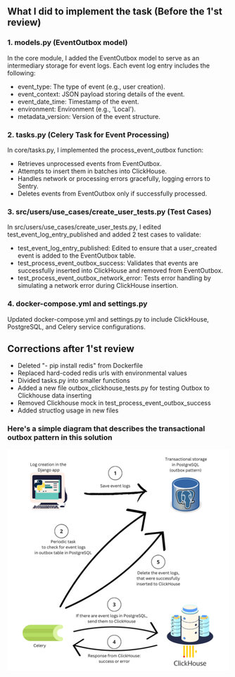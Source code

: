 
## What I did to implement the task (Before the 1'st review)

### 1. models.py (EventOutbox model)
In the core module, I added the EventOutbox model to serve as an intermediary storage for event logs. Each event log entry includes the following:

* event_type: The type of event (e.g., user creation).
* event_context: JSON payload storing details of the event.
* event_date_time: Timestamp of the event.
* environment: Environment (e.g., 'Local').
* metadata_version: Version of the event structure.

### 2. tasks.py (Celery Task for Event Processing)
In core/tasks.py, I implemented the process_event_outbox function:

* Retrieves unprocessed events from EventOutbox.
* Attempts to insert them in batches into ClickHouse.
* Handles network or processing errors gracefully, logging errors to Sentry.
* Deletes events from EventOutbox only if successfully processed.

### 3. src/users/use_cases/create_user_tests.py (Test Cases)
In src/users/use_cases/create_user_tests.py, I edited test_event_log_entry_published and added 2 test cases to validate:

* test_event_log_entry_published: Edited to ensure that a user_created event is added to the EventOutbox table.
* test_process_event_outbox_success: Validates that events are successfully inserted into ClickHouse and removed from EventOutbox.
* test_process_event_outbox_network_error: Tests error handling by simulating a network error during ClickHouse insertion.

### 4. docker-compose.yml and settings.py
Updated docker-compose.yml and settings.py to include ClickHouse, PostgreSQL, and Celery service configurations.


## Corrections after 1'st review

* Deleted "- pip install redis" from Dockerfile
* Replaced hard-coded redis urls with environmental values
* Divided tasks.py into smaller functions
* Added a new file outbox_clickhouse_tests.py for testing Outbox to Clickhouse data inserting
* Removed Clickhouse mock in test_process_event_outbox_success
* Added structlog usage in new files


### Here's a simple diagram that describes the transactional outbox pattern in this solution

![System Architecture Diagram](../images/backend-challenge-diagram.png)


